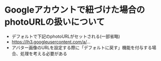 # Googleアカウントで紐づけた場合のphotoURLの扱いについて

- デフォルトで下記のphotoURLがセットされる(一部省略)
- https://lh3.googleusercontent.com/a/...
- アバター画像のURLを設定する際に「デフォルトに戻す」機能を付与する場合、処理を考える必要がある